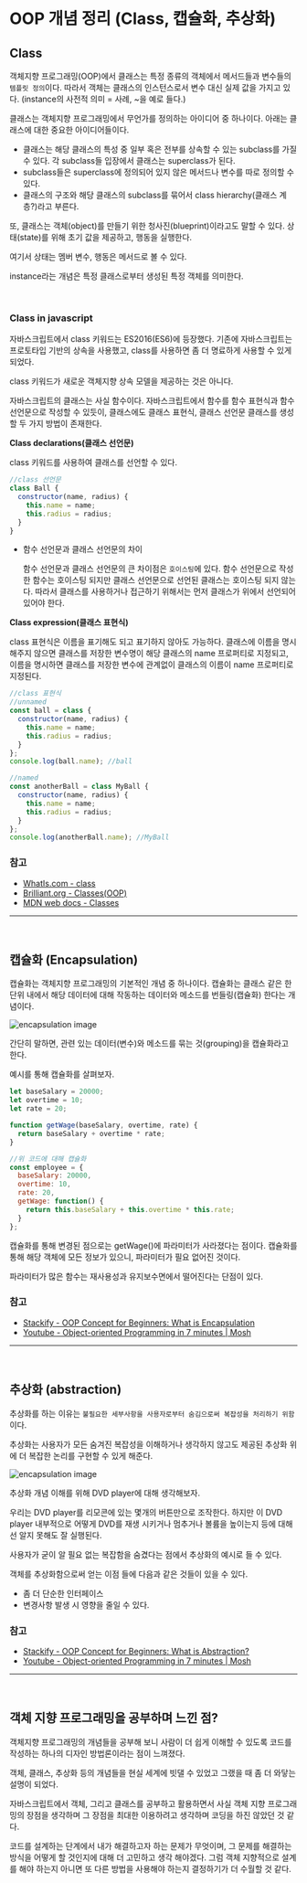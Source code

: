 # OOP 개념 정리 (Class, 캡슐화, 추상화)

## Class

객체지향 프로그래밍(OOP)에서 클래스는 특정 종류의 객체에서 메서드들과 변수들의 `템플릿 정의`이다. 따라서 객체는 클래스의 인스턴스로서 변수 대신 실제 값을 가지고 있다. (instance의 사전적 의미 = 사례, ~을 예로 들다.)

클래스는 객체지향 프로그래밍에서 무언가를 정의하는 아이디어 중 하나이다. 아래는 클래스에 대한 중요한 아이디어들이다.

- 클래스는 해당 클래스의 특성 중 일부 혹은 전부를 상속할 수 있는 subclass를 가질 수 있다. 각 subclass들 입장에서 클래스는 superclass가 된다.
- subclass들은 superclass에 정의되어 있지 않은 메서드나 변수를 따로 정의할 수 있다.
- 클래스의 구조와 해당 클래스의 subclass를 묶어서 class hierarchy(클래스 계층?)라고 부른다.

또, 클래스는 객체(object)를 만들기 위한 청사진(blueprint)이라고도 말할 수 있다. 상태(state)를 위해 초기 값을 제공하고, 행동을 실행한다.

여기서 상태는 멤버 변수, 행동은 메서드로 볼 수 있다.

instance라는 개념은 특정 클래스로부터 생성된 특정 객체를 의미한다.

<br>

### Class in javascript

자바스크립트에서 class 키워드는 ES2016(ES6)에 등장했다. 기존에 자바스크립트는 프로토타입 기반의 상속을 사용했고, class를 사용하면 좀 더 명료하게 사용할 수 있게 되었다.

class 키워드가 새로운 객체지향 상속 모델을 제공하는 것은 아니다.

자바스크립트의 클래스는 사실 함수이다. 자바스크립트에서 함수를 함수 표현식과 함수 선언문으로 작성할 수 있듯이, 클래스에도 클래스 표현식, 클래스 선언문 클래스를 생성할 두 가지 방법이 존재한다.

**Class declarations(클래스 선언문)**

class 키워드를 사용하여 클래스를 선언할 수 있다.

```js
//class 선언문
class Ball {
  constructor(name, radius) {
    this.name = name;
    this.radius = radius;
  }
}
```

- 함수 선언문과 클래스 선언문의 차이

  함수 선언문과 클래스 선언문의 큰 차이점은 `호이스팅`에 있다. 함수 선언문으로 작성한 함수는 호이스팅 되지만 클래스 선언문으로 선언된 클래스는 호이스팅 되지 않는다. 따라서 클래스를 사용하거나 접근하기 위해서는 먼저 클래스가 위에서 선언되어 있어야 한다.

**Class expression(클래스 표현식)**

class 표현식은 이름을 표기해도 되고 표기하지 않아도 가능하다. 클래스에 이름을 명시해주지 않으면 클래스를 저장한 변수명이 해당 클래스의 name 프로퍼티로 지정되고, 이름을 명시하면 클래스를 저장한 변수에 관계없이 클래스의 이름이 name 프로퍼티로 지정된다.

```js
//class 표현식
//unnamed
const ball = class {
  constructor(name, radius) {
    this.name = name;
    this.radius = radius;
  }
};
console.log(ball.name); //ball

//named
const anotherBall = class MyBall {
  constructor(name, radius) {
    this.name = name;
    this.radius = radius;
  }
};
console.log(anotherBall.name); //MyBall
```

### **참고**

- [WhatIs.com - class](https://whatis.techtarget.com/definition/class)
- [Brilliant.org - Classes(OOP)](https://brilliant.org/wiki/classes-oop/)
- [MDN web docs - Classes](https://developer.mozilla.org/en-US/docs/Web/JavaScript/Reference/Classes)

---

<br>

## 캡슐화 (Encapsulation)

캡슐화는 객체지향 프로그래밍의 기본적인 개념 중 하나이다. 캡슐화는 클래스 같은 한 단위 내에서 해당 데이터에 대해 작동하는 데이터와 메소드를 번들링(캡슐화) 한다는 개념이다.

![encapsulation image](./Encapsulation.png)

간단히 말하면, 관련 있는 데이터(변수)와 메소드를 묶는 것(grouping)을 캡슐화라고 한다.

예시를 통해 캡슐화를 살펴보자.

```js
let baseSalary = 20000;
let overtime = 10;
let rate = 20;

function getWage(baseSalary, overtime, rate) {
  return baseSalary + overtime * rate;
}

//위 코드에 대해 캡슐화
const employee = {
  baseSalary: 20000,
  overtime: 10,
  rate: 20,
  getWage: function() {
    return this.baseSalary + this.overtime * this.rate;
  }
};
```

캡슐화를 통해 변경된 점으로는 getWage()에 파라미터가 사라졌다는 점이다. 캡슐화를 통해 해당 객체에 모든 정보가 있으니, 파라미터가 필요 없어진 것이다.

파라미터가 많은 함수는 재사용성과 유지보수면에서 떨어진다는 단점이 있다.

### 참고

- [Stackify - OOP Concept for Beginners: What is Encapsulation](https://stackify.com/oop-concept-for-beginners-what-is-encapsulation/)
- [Youtube - Object-oriented Programming in 7 minutes | Mosh](https://www.youtube.com/watch?v=pTB0EiLXUC8)

---

<br>

## 추상화 (abstraction)

추상화를 하는 이유는 `불필요한 세부사항을 사용자로부터 숨김으로써 복잡성을 처리하기 위함`이다.

추상화는 사용자가 모든 숨겨진 복잡성을 이해하거나 생각하지 않고도 제공된 추상화 위에 더 복잡한 논리를 구현할 수 있게 해준다.

![encapsulation image](./Abstraction.png)

추상화 개념 이해를 위해 DVD player에 대해 생각해보자.

우리는 DVD player를 리모콘에 있는 몇개의 버튼만으로 조작한다. 하지만 이 DVD player 내부적으로 어떻게 DVD를 재생 시키거나 멈추거나 볼륨을 높이는지 등에 대해선 알지 못해도 잘 실행된다.

사용자가 굳이 알 필요 없는 복잡함을 숨겼다는 점에서 추상화의 예시로 들 수 있다.

객체를 추상화함으로써 얻는 이점 들에 다음과 같은 것들이 있을 수 있다.

- 좀 더 단순한 인터페이스
- 변경사항 발생 시 영향을 줄일 수 있다.

### 참고

- [Stackify - OOP Concept for Beginners: What is Abstraction?](https://stackify.com/oop-concept-abstraction/)
- [Youtube - Object-oriented Programming in 7 minutes | Mosh](https://www.youtube.com/watch?v=pTB0EiLXUC8)

---

<br>

## **객체 지향 프로그래밍을 공부하며 느낀 점?**

객체지향 프로그래밍의 개념들을 공부해 보니 사람이 더 쉽게 이해할 수 있도록 코드를 작성하는 하나의 디자인 방법론이라는 점이 느껴졌다.

객체, 클래스, 추상화 등의 개념들을 현실 세계에 빗댈 수 있었고 그랬을 때 좀 더 와닿는 설명이 되었다.

자바스크립트에서 객체, 그리고 클래스를 공부하고 활용하면서 사실 객체 지향 프로그래밍의 장점을 생각하며 그 장점을 최대한 이용하려고 생각하며 코딩을 하진 않았던 것 같다.

코드를 설계하는 단계에서 내가 해결하고자 하는 문제가 무엇이며, 그 문제를 해결하는 방식을 어떻게 할 것인지에 대해 더 고민하고 생각 해야겠다. 그럼 객체 지향적으로 설계를 해야 하는지 아니면 또 다른 방법을 사용해야 하는지 결정하기가 더 수월할 것 같다.
